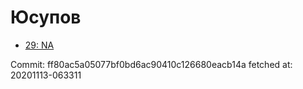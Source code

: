 # Юсупов
- [29: NA](29.md)

Commit: ff80ac5a05077bf0bd6ac90410c126680eacb14a
 fetched at: 20201113-063311
